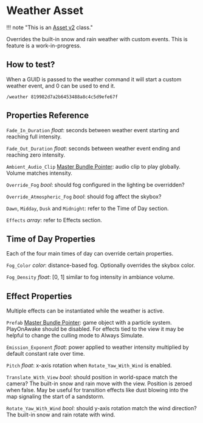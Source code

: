 # Weather Asset

!!! note "This is an [Asset v2](AssetTypes/AssetsV2.md) class."

Overrides the built-in snow and rain weather with custom events. This is feature is a work-in-progress.

## How to test?

When a GUID is passed to the weather command it will start a custom weather event, and 0 can be used to end it.

    /weather 819982d7a2b6453488a8c4c5d9efe67f

## Properties Reference

`Fade_In_Duration` *float*: seconds between weather event starting and reaching full intensity.

`Fade_Out_Duration` *float*: seconds between weather event ending and reaching zero intensity.

`Ambient_Audio_Clip` [Master Bundle Pointer](MasterBundlePtr.md): audio clip to play globally. Volume matches intensity.

`Override_Fog` *bool*: should fog configured in the lighting be overridden?

`Override_Atmospheric_Fog` *bool*: should fog affect the skybox?

`Dawn`, `Midday`, `Dusk` and `Midnight`: refer to the Time of Day section.

`Effects` *array*: refer to Effects section.

## Time of Day Properties

Each of the four main times of day can override certain properties.

`Fog_Color` *color*: distance-based fog. Optionally overrides the skybox color.

`Fog_Density` *float*: [0, 1] similar to fog intensity in ambiance volume.

## Effect Properties

Multiple effects can be instantiated while the weather is active.

`Prefab` [Master Bundle Pointer](MasterBundlePtr.md): game object with a particle system. PlayOnAwake should be disabled. For effects tied to the view it may be helpful to change the culling mode to Always Simulate.

`Emission_Exponent` *float*: power applied to weather intensity multiplied by default constant rate over time.

`Pitch` *float*: x-axis rotation when `Rotate_Yaw_With_Wind` is enabled.

`Translate_With_View` *bool*: should position in world-space match the camera? The built-in snow and rain move with the view. Position is zeroed when false. May be useful for transition effects like dust blowing into the map signaling the start of a sandstorm.

`Rotate_Yaw_With_Wind` *bool*: should y-axis rotation match the wind direction? The built-in snow and rain rotate with wind.
